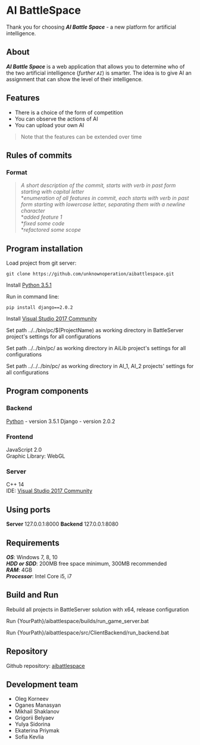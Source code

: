 
AI BattleSpace
=================

Thank you for choosing ***AI Battle Space*** - a new platform for artificial intelligence.

About
-----
***AI Battle Space*** is a web application that allows you to determine who of the two 
artificial intelligence (*further `AI`*) is smarter. The idea is to give AI an assignment 
that can show the level of their intelligence.

Features
--------
- There is a choice of the form of competition
- You can observe the actions of AI
- You can upload your own AI

>Note that the features can be extended over time

Rules of commits
----------------
### Format
>*A short description of the commit, starts with verb in past form starting with capital letter*  
**enumeration of all features in commit, each starts with verb in past form*
*starting with lowercase letter, separating them with a newline character*  
**added feature 1*  
**fixed some code*  
**refactored some scope*

Program installation
-------------------------
Load project from git server:
```
git clone https://github.com/unknownoperation/aibattlespace.git
```
Install [Python 3.5.1](https://www.python.org/downloads/release/python-351/)

Run in command line:
```
pip install django==2.0.2
```
Install [Visual Studio 2017 Community](https://www.visualstudio.com/ru/thank-you-downloading-visual-studio/?sku=Community&rel=15)

<p>Set path ../../bin/pc/$(ProjectName) as working directory in BattleServer project's settings for all configurations</p>
<p>Set path ../../bin/pc/ as working directory in AiLib project's settings for all configurations</p>
<p>Set path ../../../bin/pc/ as working directory in AI_1, AI_2 projects' settings for all configurations</p>


Program components
-------------------
### Backend
[Python](https://www.python.org/downloads/release/python-351/)  -  version 3.5.1
Django - version 2.0.2  

### Frontend
JavaScript 2.0    
Graphic Library: WebGL    

### Server
С++ 14    
IDE:  [Visual Studio 2017 Community](https://www.visualstudio.com/ru/thank-you-downloading-visual-studio/?sku=Community&rel=15)

Using ports
----------
**Server** 127.0.0.1:8000
**Backend** 127.0.0.1:8080

Requirements
-----------------
***OS***: Windows 7, 8, 10  
***HDD or SDD***: 200MB free space minimum, 300MB recommended  
***RAM***: 4GB  
***Processor***: Intel Core i5, i7  

Build and Run
--------------
<p>Rebuild all projects in BattleServer solution with x64, release configuration</p>
<p>Run {YourPath}/aibattlespace/builds/run_game_server.bat</p>
<p>Run {YourPath}/aibattlespace/src/ClientBackend/run_backend.bat</p>

Repository
----------
Github repository: [aibattlespace](https://github.com/unknownoperation/aibattlespace)

Development team
----------------
- Oleg Korneev
- Oganes Manasyan
- Mikhail Shaklanov
- Grigorii Belyaev
- Yulya Sidorina
- Ekaterina Priymak 
- Sofia Kevlia
